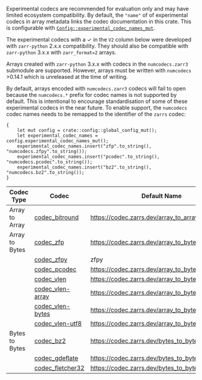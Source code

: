 Experimental codecs are recommended for evaluation only and may have limited ecosystem compatibility.
By default, the `"name"` of of experimental codecs in array metadata links the codec documentation in this crate.
This is configurable with [`Config::experimental_codec_names_mut`](config::Config::experimental_codec_names_mut).

The experimental codecs with a &check; in the `V2` column below were developed with `zarr-python` 2.x.x compatibility.
They should also be compatible with `zarr-python` 3.x.x with `zarr_format=2` arrays.

Arrays created with `zarr-python` 3.x.x with codecs in the `numcodecs.zarr3` submodule are supported.
However, arrays must be written with `numcodecs` >0.14.1 which is unreleased at the time of writing.

By default, arrays encoded with `numcodecs.zarr3` codecs will fail to open because the `numcodecs.*` prefix for codec names is not supported by default.
This is intentional to encourage standardisation of some of these experimental codecs in the near future.
To enable support, the `numcodecs` codec names needs to be remapped to the identifier of the `zarrs` codec:
```rust,ignore
{
    let mut config = crate::config::global_config_mut();
    let experimental_codec_names = config.experimental_codec_names_mut();
    experimental_codec_names.insert("zfp".to_string(), "numcodecs.zfpy".to_string());
    experimental_codec_names.insert("pcodec".to_string(), "numcodecs.pcodec".to_string());
    experimental_codec_names.insert("bz2".to_string(), "numcodecs.bz2".to_string());
}
```

| Codec Type     | Codec                          | Default Name                                        | V3      | V2      | Feature Flag |
| -------------- | ------------------------------ | --------------------------------------------------- | ------- | ------- | ------------ |
| Array to Array | [codec_bitround]               | <https://codec.zarrs.dev/array_to_array/bitround>   | &check; | &check; | bitround     |
| Array to Bytes | [codec_zfp]                    | <https://codec.zarrs.dev/array_to_bytes/zfp>        | &check; |         | zfp          |
|                | [codec_zfpy]                   | zfpy                                                | ↑       | &check; | zfp          |
|                | [codec_pcodec]                 | <https://codec.zarrs.dev/array_to_bytes/pcodec>     | &check; | &check; | pcodec       |
|                | [codec_vlen]                   | <https://codec.zarrs.dev/array_to_bytes/vlen>       | &check; |         |              |
|                | [codec_vlen-array]             | <https://codec.zarrs.dev/array_to_bytes/vlen_array> | &check; | &check; |              |
|                | [codec_vlen-bytes]             | <https://codec.zarrs.dev/array_to_bytes/vlen_bytes> | &check; | &check; |              |
|                | [codec_vlen-utf8]              | <https://codec.zarrs.dev/array_to_bytes/vlen_utf8>  | &check; | &check; |              |
| Bytes to Bytes | [codec_bz2]                    | <https://codec.zarrs.dev/bytes_to_bytes/bz2>        | &check; | &check; | bz2          |
|                | [codec_gdeflate]               | <https://codec.zarrs.dev/bytes_to_bytes/gdeflate>   | &check; |         | gdeflate     |
|                | [codec_fletcher32]             | <https://codec.zarrs.dev/bytes_to_bytes/fletcher32> | &check; | &check; | fletcher32   |

[codec_bitround]: crate::array::codec::array_to_array::bitround
[codec_zfp]: crate::array::codec::array_to_bytes::zfp
[codec_zfpy]: https://numcodecs.readthedocs.io/en/latest/compression/zfpy.html
[codec_pcodec]: crate::array::codec::array_to_bytes::pcodec
[codec_vlen]: crate::array::codec::array_to_bytes::vlen
[codec_vlen-array]: crate::array::codec::array_to_bytes::vlen_array
[codec_vlen-bytes]: crate::array::codec::array_to_bytes::vlen_bytes
[codec_vlen-utf8]: crate::array::codec::array_to_bytes::vlen_utf8
[codec_bz2]: crate::array::codec::bytes_to_bytes::bz2
[codec_gdeflate]: crate::array::codec::bytes_to_bytes::gdeflate
[codec_fletcher32]: crate::array::codec::bytes_to_bytes::fletcher32
